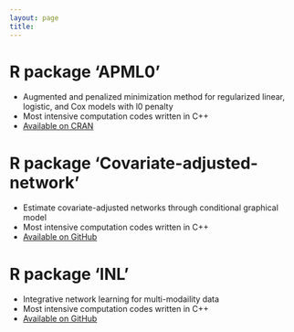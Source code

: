 ```yaml
---
layout: page
title: 
---
```


# R package ‘APML0’
  - Augmented and penalized minimization method for regularized linear, logistic, and Cox models with l0 penalty
  - Most intensive computation codes written in C++
  - [Available on CRAN](https://cran.r-project.org/web/packages/APML0/index.html)
  
# R package ‘Covariate-adjusted-network’
  - Estimate covariate-adjusted networks through conditional graphical model
  - Most intensive computation codes written in C++
  - [Available on GitHub](https://github.com/shanghongxie/Covariate-adjusted-network)
  
# R package ‘INL’
  - Integrative network learning for multi-modaility data  
  - Most intensive computation codes written in C++
  - [Available on GitHub](https://github.com/shanghongxie/INL)
